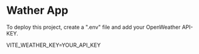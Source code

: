 # Wather App
To deploy this project, create a ".env" file and add your OpenWeather API-KEY.

VITE_WEATHER_KEY=YOUR_API_KEY

